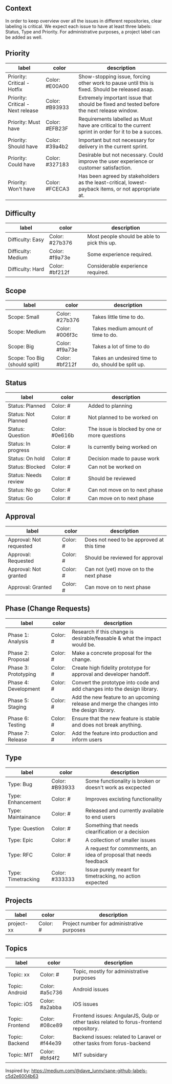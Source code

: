 ## Context
In order to keep overview over all the issues in different repositories, clear labeling is critical. We expect each issue to have at least three labels: Status, Type and Priority. For administrative purposes, a project label can be added as well. 

## Priority
label | color | description
-- | -- | --
Priority: Critical - Hotfix | Color: #E00A00 | Show-stopping issue, forcing other work to pause until this is fixed. Should be released asap.
Priority: Critical - Next release | Color: #B93933 | Extremely important issue that should be fixed and tested before the next release window.
Priority: Must have | Color: #EFB23F | Requirements labelled as Must have are critical to the current sprint in order for it to be a succes.
Priority: Should have | Color: #39a4b2 | Important but not necessary for delivery in the current sprint.
Priority: Could have | Color: #327183 | Desirable but not necessary. Could improve the user experience or customer satisfaction.
Priority: Won't have | Color: #FCECA3 | Has been agreed by stakeholders as the least-critical, lowest-payback items, or not appropriate at. 

## Difficulty
label | color | description
-- | -- | --
Difficulty: Easy | Color: #27b376 | Most people should be able to pick this up.
Difficulty: Medium | Color: #f9a73e | Some experience required.
Difficulty: Hard | Color: #bf212f | Considerable experience required.

## Scope
label | color | description
-- | -- | --
Scope: Small | Color: #27b376 | Takes little time to do.
Scope: Medium | Color: #006f3c | Takes medium amount of time to do.
Scope: Big | Color: #f9a73e | Takes a lot of time to do
Scope: Too Big (should split) | Color: #bf212f | Takes an undesired time to do, should be split up.

## Status
label | color |  description
-- | -- | --
Status: Planned | Color: # | Added to planning
Status: Not Planned | Color: # | Not planned to be worked on
Status: Question | Color: #0e616b | The issue is blocked by one or more questions
Status: In progress | Color: # | Is currently being worked on
Status: On hold | Color: # | Decision made to pause work
Status: Blocked | Color: # | Can not be worked on
Status: Needs review | Color: # | Should be reviewed
Status: No go | Color: # | Can not move on to next phase
Status: Go | Color: # | Can move on to next phase

## Approval
label | color |  description
-- | -- | --
Approval: Not requested | Color: #| Does not need to be approved at this time
Approval: Requested | Color: #| Should be reviewed for approval
Approval: Not granted | Color: #| Can not (yet) move on to the next phase
Approval: Granted | Color: #| Can move on to next phase

## Phase (Change Requests)
label | color |  description
-- | -- | --
Phase 1: Analysis | Color: # | Research if this change is desirable/feasable & what the impact would be.
Phase 2: Proposal | Color: # | Make a concrete proposal for the change.
Phase 3: Prototyping | Color: # | Create high fidelity prototype for approval and developer handoff.
Phase 4: Development | Color: # | Convert the prototype into code and add changes into the design library.
Phase 5: Staging | Color: # | Add the new feature to an upcoming release and merge the changes into the design library.
Phase 6: Testing | Color: # | Ensure that the new feature is stable and does not break anything.
Phase 7: Release | Color: # | Add the feature into production and inform users

## Type
label | color | description
-- | -- | --
Type: Bug | Color: #B93933 | Some functionality is broken or doesn't work as excpected
Type: Enhancement | Color: # | Improves excisting functionality
Type: Maintainance | Color: # | Released and currently available to end users
Type: Question | Color: # | Something that needs clearification or a decision
Type: Epic | Color: # | A collection of smaller issues
Type: RFC | Color: # | A request for commments, an idea of proposal that needs feedback
Type: Timetracking | Color: #333333 | Issue purely meant for timetracking, no action expected

## Projects
label | color | description
-- | -- | --
project-xx | Color: # | Project number for administrative purposes

## Topics
label | color | description
-- | -- | --
Topic: xx | Color: # | Topic, mostly for administrative purposes
Topic: Android | Color: #a5c736 | Android issues
Topic: iOS | Color: #a2abba | iOS issues
Topic: Frontend | Color: #08ce89 | Frontend issues: AngularJS, Gulp or other tasks related to forus-frontend repository.
Topic: Backend | Color: #f44e39 | Backend issues: related to Laravel or other tasks from forus-backend
Topic: MIT | Color: #bfd4f2 | MIT subsidary

Inspired by: https://medium.com/@dave_lunny/sane-github-labels-c5d2e6004b63
